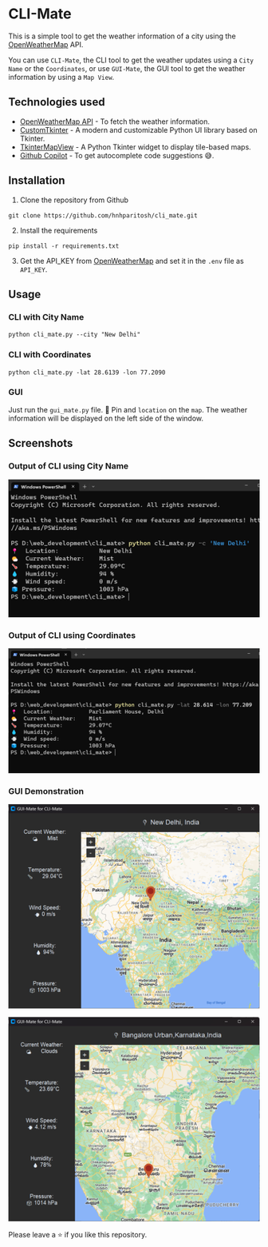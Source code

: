 # CLI-Mate

This is a simple tool to get the weather information of a city using the [OpenWeatherMap](https://openweathermap.org/api) API.

You can use `CLI-Mate`, the CLI tool to get the weather updates using a `City Name` or the `Coordinates`, or use `GUI-Mate`, the GUI tool to get the weather information by using a `Map View`.

## Technologies used

* [OpenWeatherMap API](https://openweathermap.org/api) - To fetch the weather information.
* [CustomTkinter](https://github.com/TomSchimansky/CustomTkinter) - A modern and customizable Python UI library based on Tkinter.
* [TkinterMapView](https://github.com/TomSchimansky/TkinterMapView) - A Python Tkinter widget to display tile-based maps.
* [Github Copilot](https://copilot.github.com/) - To get autocomplete code suggestions 😅.


## Installation

1. Clone the repository from Github

```shell
git clone https://github.com/hnhparitosh/cli_mate.git
```

2. Install the requirements

```shell
pip install -r requirements.txt
```

3. Get the API_KEY from [OpenWeatherMap](https://openweathermap.org/api) and set it in the `.env` file as `API_KEY`.

## Usage

### CLI with City Name

```shell
python cli_mate.py --city "New Delhi"
```

### CLI with Coordinates

```shell
python cli_mate.py -lat 28.6139 -lon 77.2090
```

### GUI

Just run the `gui_mate.py` file. 📍 Pin  and `location` on the `map`. The weather information will be displayed on the left side of the window.


## Screenshots

### Output of CLI using City Name

![CLI using City Name](assets/cli_city_name.png)

### Output of CLI using Coordinates

![CLI using Coordinates](assets/cli_coordinates.png)

### GUI Demonstration

![GUI](assets/gui_1.png)

![GUI](assets/gui_2.png)

Please leave a ⭐ if you like this repository.
